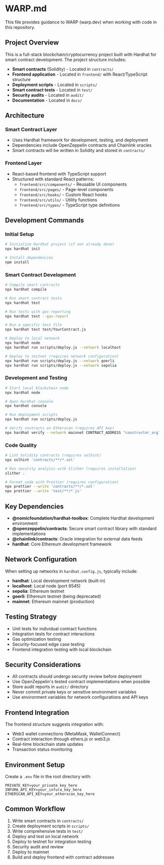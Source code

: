 # WARP.md

This file provides guidance to WARP (warp.dev) when working with code in this repository.

## Project Overview

This is a full-stack blockchain/cryptocurrency project built with Hardhat for smart contract development. The project structure includes:

- **Smart contracts** (Solidity) - Located in `contracts/`
- **Frontend application** - Located in `frontend/` with React/TypeScript structure
- **Deployment scripts** - Located in `scripts/`
- **Smart contract tests** - Located in `test/`
- **Security audits** - Located in `audit/`
- **Documentation** - Located in `docs/`

## Architecture

### Smart Contract Layer
- Uses Hardhat framework for development, testing, and deployment
- Dependencies include OpenZeppelin contracts and Chainlink oracles
- Smart contracts will be written in Solidity and stored in `contracts/`

### Frontend Layer
- React-based frontend with TypeScript support
- Structured with standard React patterns:
  - `frontend/src/components/` - Reusable UI components
  - `frontend/src/pages/` - Page-level components
  - `frontend/src/hooks/` - Custom React hooks
  - `frontend/src/utils/` - Utility functions
  - `frontend/src/types/` - TypeScript type definitions

## Development Commands

### Initial Setup
```bash
# Initialize Hardhat project (if not already done)
npx hardhat init

# Install dependencies
npm install
```

### Smart Contract Development
```bash
# Compile smart contracts
npx hardhat compile

# Run smart contract tests
npx hardhat test

# Run tests with gas reporting
npx hardhat test --gas-report

# Run a specific test file
npx hardhat test test/YourContract.js

# Deploy to local network
npx hardhat node
npx hardhat run scripts/deploy.js --network localhost

# Deploy to testnet (requires network configuration)
npx hardhat run scripts/deploy.js --network goerli
npx hardhat run scripts/deploy.js --network sepolia
```

### Development and Testing
```bash
# Start local blockchain node
npx hardhat node

# Open Hardhat console
npx hardhat console

# Run deployment scripts
npx hardhat run scripts/deploy.js

# Verify contracts on Etherscan (requires API key)
npx hardhat verify --network mainnet CONTRACT_ADDRESS "constructor_arg1" "constructor_arg2"
```

### Code Quality
```bash
# Lint Solidity contracts (requires solhint)
npx solhint 'contracts/**/*.sol'

# Run security analysis with Slither (requires installation)
slither .

# Format code with Prettier (requires configuration)
npx prettier --write 'contracts/**/*.sol'
npx prettier --write 'test/**/*.js'
```

## Key Dependencies

- **@nomicfoundation/hardhat-toolbox**: Complete Hardhat development environment
- **@openzeppelin/contracts**: Secure smart contract library with standard implementations
- **@chainlink/contracts**: Oracle integration for external data feeds
- **hardhat**: Core Ethereum development framework

## Network Configuration

When setting up networks in `hardhat.config.js`, typically include:
- **hardhat**: Local development network (built-in)
- **localhost**: Local node (port 8545)
- **sepolia**: Ethereum testnet
- **goerli**: Ethereum testnet (being deprecated)
- **mainnet**: Ethereum mainnet (production)

## Testing Strategy

- Unit tests for individual contract functions
- Integration tests for contract interactions
- Gas optimization testing
- Security-focused edge case testing
- Frontend integration testing with local blockchain

## Security Considerations

- All contracts should undergo security review before deployment
- Use OpenZeppelin's tested contract implementations when possible
- Store audit reports in `audit/` directory
- Never commit private keys or sensitive environment variables
- Use environment variables for network configurations and API keys

## Frontend Integration

The frontend structure suggests integration with:
- Web3 wallet connections (MetaMask, WalletConnect)
- Contract interaction through ethers.js or web3.js
- Real-time blockchain state updates
- Transaction status monitoring

## Environment Setup

Create a `.env` file in the root directory with:
```
PRIVATE_KEY=your_private_key_here
INFURA_API_KEY=your_infura_key_here
ETHERSCAN_API_KEY=your_etherscan_key_here
```

## Common Workflow

1. Write smart contracts in `contracts/`
2. Create deployment scripts in `scripts/`
3. Write comprehensive tests in `test/`
4. Deploy and test on local network
5. Deploy to testnet for integration testing
6. Security audit and review
7. Deploy to mainnet
8. Build and deploy frontend with contract addresses
